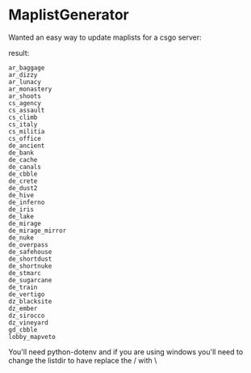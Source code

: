 # MaplistGenerator

Wanted an easy way to update maplists for a csgo server:

result:
```
ar_baggage
ar_dizzy
ar_lunacy
ar_monastery
ar_shoots
cs_agency
cs_assault
cs_climb
cs_italy
cs_militia
cs_office
de_ancient
de_bank
de_cache
de_canals
de_cbble
de_crete
de_dust2
de_hive
de_inferno
de_iris
de_lake
de_mirage
de_mirage_mirror
de_nuke
de_overpass
de_safehouse
de_shortdust
de_shortnuke
de_stmarc
de_sugarcane
de_train
de_vertigo
dz_blacksite
dz_ember
dz_sirocco
dz_vineyard
gd_cbble
lobby_mapveto
```

You'll need python-dotenv and if you are using windows  you'll need to change the listdir to have replace the / with \\